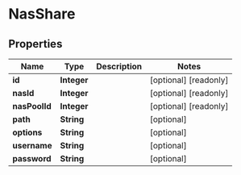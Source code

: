 

# NasShare

## Properties

Name | Type | Description | Notes
------------ | ------------- | ------------- | -------------
**id** | **Integer** |  |  [optional] [readonly]
**nasId** | **Integer** |  |  [optional] [readonly]
**nasPoolId** | **Integer** |  |  [optional] [readonly]
**path** | **String** |  |  [optional]
**options** | **String** |  |  [optional]
**username** | **String** |  |  [optional]
**password** | **String** |  |  [optional]



